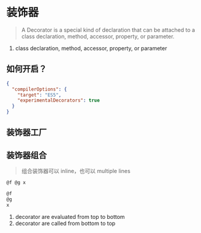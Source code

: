 # 装饰器

> A Decorator is a special kind of declaration that can be attached to a class declaration, method, accessor, property, or parameter.

1. class declaration, method, accessor, property, or parameter

## 如何开启？

```json
{
  "compilerOptions": {
    "target": "ES5",
    "experimentalDecorators": true
  }
}
```

## 装饰器工厂

## 装饰器组合

> 组合装饰器可以 inline，也可以 multiple lines

```typescript
@f @g x

@f
@g
x
```

1. decorator are evaluated from top to bottom
2. decorator are called from bottom to top